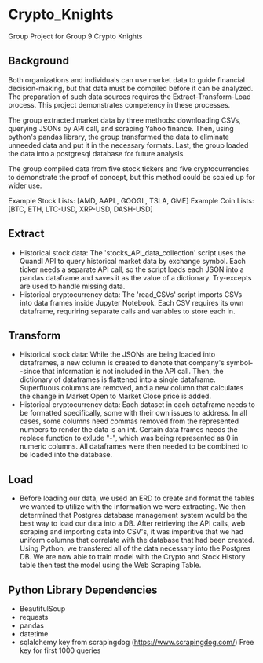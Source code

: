# Crypto_Knights
Group Project for Group 9 Crypto Knights

## Background
Both organizations and individuals can use market data to guide financial decision-making, but that data must be compiled before it can be analyzed. The preparation of such data sources requires the Extract-Transform-Load process. This project demonstrates competency in these processes.

The group extracted market data by three methods: downloading CSVs, querying JSONs by API call, and scraping Yahoo finance. Then, using python's pandas library, the group transformed the data to eliminate unneeded data and put it in the necessary formats. Last, the group loaded the data into a postgresql database for future analysis.

The group compiled data from five stock tickers and five cryptocurrencies to demonstrate the proof of concept, but this method could be scaled up for wider use.

Example Stock Lists: [AMD, AAPL, GOOGL, TSLA, GME]
Example Coin Lists: [BTC, ETH, LTC-USD, XRP-USD, DASH-USD]

## Extract
* Historical stock data: The 'stocks_API_data_collection' script uses the Quandl API to query historical market data by exchange symbol. Each ticker needs a separate API call, so the script loads each JSON into a pandas dataframe and saves it as the value of a dictionary. Try-excepts are used to handle missing data.
* Historical cryptocurrency data: The 'read_CSVs' script imports CSVs into data frames inside Jupyter Notebook. Each CSV requires its own dataframe, requriring separate calls and variables to store each in. 


## Transform
* Historical stock data: While the JSONs are being loaded into dataframes, a new column is created to denote that company's symbol--since that information is not included in the API call. Then, the dictionary of dataframes is flattened into a single dataframe. Superfluous columns are removed, and a new column that calculates the change in Market Open to Market Close price is added.
* Historical cryptocurrency data: Each dataset in each dataframe needs to be formatted specifically, some with their own issues to address. In all cases, some columns need commas removed from the represented numbers to render the data is an int. Certain data frames needs the replace function to exlude "-", which was being represented as 0 in numeric columns. All dataframes were then needed to be combined to be loaded into the database.


## Load
* Before loading our data, we used an ERD to create and format the tables we wanted to utilize with the information we were extracting. We then determined that Postgres database management system would be the best way to load our data into a DB. After retrieving the API calls, web scraping and importing data into CSV's, it was imperitive that we had uniform columns that correlate with the database that had been created. Using Python, we transfered all of the data necessary into the Postgres DB.  We are now able to train model with the Crypto and Stock History table then test the model using the Web Scraping Table.


## Python Library Dependencies
* BeautifulSoup
* requests
* pandas 
* datetime
* sqlalchemy
key from scrapingdog (https://www.scrapingdog.com/) Free key for first 1000 queries
